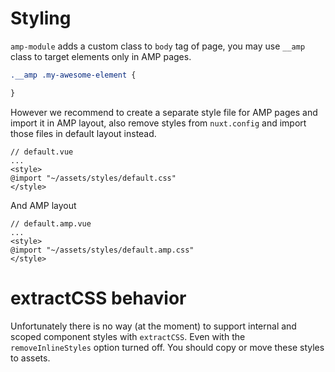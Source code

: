 # Styling
`amp-module` adds a custom class to `body` tag of page, you may use `__amp` class to target elements only in AMP pages.

```css
.__amp .my-awesome-element {

}
```
However we recommend to create a separate style file for AMP pages and import it in AMP layout, also remove styles from `nuxt.config` and import those files in default layout instead.

```vue
// default.vue
...
<style>
@import "~/assets/styles/default.css"
</style>
```

And AMP layout

```vue
// default.amp.vue
...
<style>
@import "~/assets/styles/default.amp.css"
</style>
```
# extractCSS behavior
Unfortunately there is no way (at the moment) to support internal and scoped component styles with `extractCSS`. Even with the `removeInlineStyles` option turned off.
You should copy or move these styles to assets.
